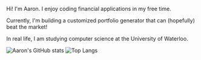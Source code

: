 Hi! I'm Aaron. I enjoy coding financial applications in my free time.

Currently, I'm building a customized portfolio generator that can (hopefully) beat the market!

In real life, I am studying computer science at the University of Waterloo.

![Aaron's GitHub stats](https://github-readme-stats.vercel.app/api?username=aarongao2028&show_icons=true&theme=dark) ![Top Langs](https://github-readme-stats.vercel.app/api/top-langs/?username=aarongao2028&layout=compact&theme=dark)
